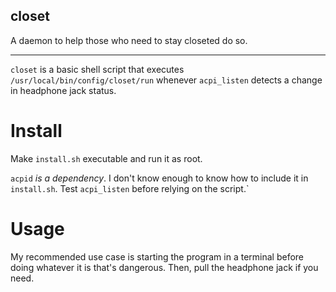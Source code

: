 ## closet
A daemon to help those who need to stay closeted do so.

___

`closet` is a basic shell script that executes `/usr/local/bin/config/closet/run` whenever `acpi_listen` detects a change in headphone jack status.

# Install
Make `install.sh` executable and run it as root.

`acpid` *is a dependency*. I don't know enough to know how to include it in `install.sh`. Test `acpi_listen` before relying on the script.`

# Usage
My recommended use case is starting the program in a terminal before doing whatever it is that's dangerous. Then, pull the headphone jack if you need.